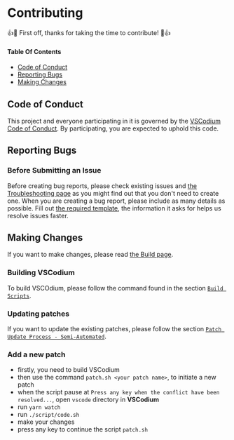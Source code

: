 # Contributing

:+1::tada: First off, thanks for taking the time to contribute! :tada::+1:

#### Table Of Contents

- [Code of Conduct](#code-of-conduct)
- [Reporting Bugs](#reporting-bugs)
- [Making Changes](#making-changes)

## Code of Conduct

This project and everyone participating in it is governed by the [VSCodium Code of Conduct](CODE_OF_CONDUCT.md). By participating, you are expected to uphold this code.

## Reporting Bugs

### Before Submitting an Issue

Before creating bug reports, please check existing issues and [the Troubleshooting page](https://github.com/VSCodium/vscodium/blob/master/docs/troubleshooting.md) as you might find out that you don't need to create one.
When you are creating a bug report, please include as many details as possible. Fill out [the required template](https://github.com/VSCodium/vscodium/issues/new?&labels=bug&&template=bug_report.md), the information it asks for helps us resolve issues faster.

## Making Changes

If you want to make changes, please read [the Build page](./docs/howto-build.md).

### Building VSCodium

To build VSCOdium, please follow the command found in the section [`Build Scripts`](./docs/howto-build.md#build-scripts).

### Updating patches

If you want to update the existing patches, please follow the section [`Patch Update Process - Semi-Automated`](./docs/howto-build.md#patch-update-process-semiauto).

### Add a new patch

- firstly, you need to build VSCodium
- then use the command `patch.sh <your patch name>`, to initiate a new patch
- when the script pause at `Press any key when the conflict have been resolved...`, open `vscode` directory in **VSCodium**
- run `yarn watch`
- run `./script/code.sh`
- make your changes
- press any key to continue the script `patch.sh`
